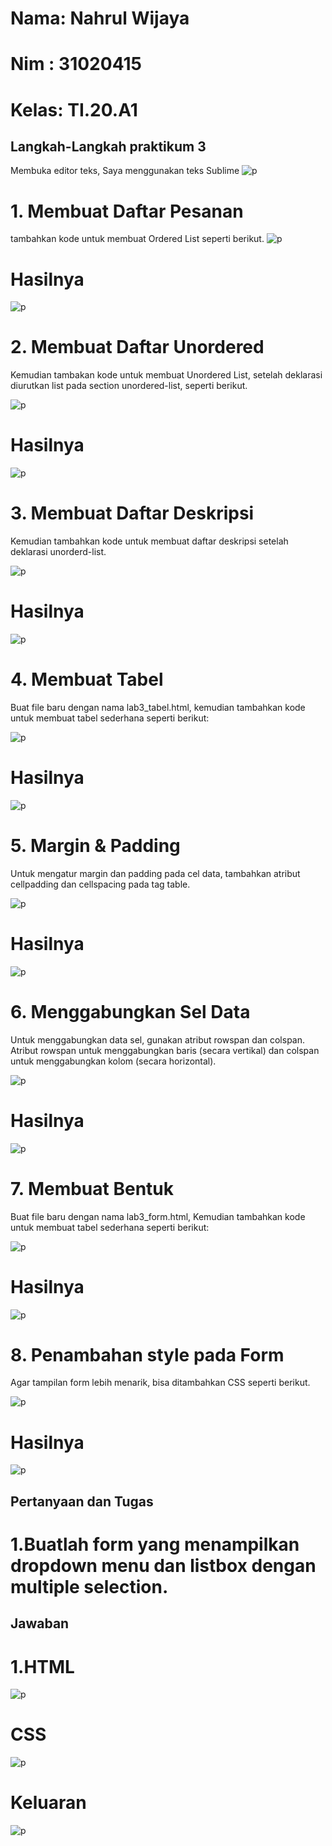 # Nama: Nahrul Wijaya
# Nim : 31020415
# Kelas: TI.20.A1

## Langkah-Langkah praktikum 3

Membuka editor teks, Saya menggunakan teks Sublime
![p](gambar/22.png)

# 1. Membuat Daftar Pesanan

tambahkan kode untuk membuat Ordered List seperti berikut.
![p](gambar/1.png.PNG)

# Hasilnya
![p](gambar/2.png)

# 2. Membuat Daftar Unordered

Kemudian tambakan kode untuk membuat Unordered List, setelah deklarasi diurutkan list pada section unordered-list, seperti berikut.

![p](gambar/3.png)

# Hasilnya
![p](gambar/4.png)

# 3. Membuat Daftar Deskripsi

Kemudian tambahkan kode untuk membuat daftar deskripsi setelah deklarasi unorderd-list.

![p](gambar/5.png)

# Hasilnya

![p](gambar/6.png)

# 4. Membuat Tabel

Buat file baru dengan nama lab3_tabel.html, kemudian tambahkan kode untuk membuat tabel sederhana seperti berikut:

![p](gambar/7.png)

# Hasilnya
![p](gambar/8.png)

# 5. Margin & Padding

Untuk mengatur margin dan padding pada cel data, tambahkan atribut cellpadding dan cellspacing pada tag table.

![p](gambar/9.png)

# Hasilnya
![p](gambar/10.png)

# 6. Menggabungkan Sel Data

Untuk menggabungkan data sel, gunakan atribut rowspan dan colspan. Atribut rowspan untuk menggabungkan baris (secara vertikal) dan colspan untuk menggabungkan kolom (secara horizontal).

![p](gambar/11.png)

# Hasilnya
![p](gambar/12.png)

# 7. Membuat Bentuk

Buat file baru dengan nama lab3_form.html, Kemudian tambahkan kode untuk membuat tabel sederhana seperti berikut:

![p](gambar/13.png)

# Hasilnya
![p](gambar/14.png)

# 8. Penambahan style pada Form

Agar tampilan form lebih menarik, bisa ditambahkan CSS seperti berikut.

![p](gambar/15.png)

# Hasilnya
![p](gambar/16.png)


## Pertanyaan dan Tugas

# 1.Buatlah form yang menampilkan dropdown menu dan listbox dengan multiple selection.

## Jawaban

# 1.HTML

![p](gambar/30.png)

# CSS

![p](gambar/31.png.png)

# Keluaran

![p](gambar/32.png)